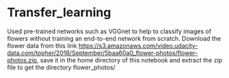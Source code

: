 # Transfer_learning
Used pre-trained networks such as VGGnet to help to classify images of flowers without training an end-to-end network from scratch.
Download the flower data from this link https://s3.amazonaws.com/video.udacity-data.com/topher/2018/September/5baa60a0_flower-photos/flower-photos.zip, save it in the home directory of this notebook and extract the zip file to get the directory flower_photos/

